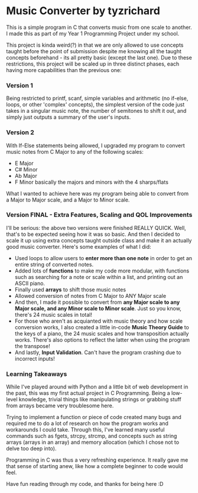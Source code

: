 # Music Converter by tyzrichard
This is a simple program in C that converts music from one scale to another. I made this as part of my Year 1 Programming Project under my school.

This project is kinda weird(?) in that we are only allowed to use concepts taught before the point of submission despite me knowing all the taught concepts beforehand - its all pretty basic (except the last one). Due to these restrictions, this project will be scaled up in three distinct phases, each having more capabilities than the previous one:

### Version 1
Being restricted to printf, scanf, simple variables and arithmetic (no if-else, loops, or other 'complex' concepts), the simplest version of the code just takes in a singular music note, the number of semitones to shift it out, and simply just outputs a summary of the user's inputs.

### Version 2
With If-Else statements being allowed, I upgraded my program to convert music notes from C Major to any of the following scales:
- E Major
- C# Minor
- Ab Major
- F Minor
basically the majors and minors with the 4 sharps/flats

What I wanted to achieve here was my program being able to convert from a Major to Major scale, and a Major to Minor scale.

### Version FINAL - Extra Features, Scaling and QOL Improvements
I'll be serious: the above two versions were finished REALLY QUICK. Well, that's to be expected seeing how it was so basic.
And then I decided to scale it up using extra concepts taught outside class and make it an actually good music converter. Here's some examples of what I did:
- Used loops to allow users to **enter more than one note** in order to get an entire string of converted notes.
- Added lots of **functions** to make my code more modular, with functions such as searching for a note or scale within a list, and printing out an ASCII piano.
- Finally used **arrays** to shift those music notes
- Allowed conversion of notes from C Major to ANY Major scale
- And then, I made it possible to convert from **any Major scale to any Major scale, and any Minor scale to Minor scale**. Just so you know, there's 24 music scales in total!
- For those who aren't as acquianted with music theory and how scale conversion works, I also created a little in-code **Music Theory Guide** to the keys of a piano, the 24 music scales and how transposition actually works. There's also options to reflect the latter when using the program the transpose!
- And lastly, **Input Validation**. Can't have the program crashing due to incorrect inputs!

### Learning Takeaways
While I've played around with Python and a little bit of web development in the past, this was my first actual project in C Programming. Being a low-level knowledge, trivial things like manipulating strings or grabbing stuff from arrays became very troublesome here.

Trying to implement a function or piece of code created many bugs and required me to do a lot of research on how the program works and workarounds I could take. Through this, I've learned many useful commands such as fgets, strcpy, strcmp, and concepts such as string arrays (arrays in an array) and memory allocation (which I chose not to delve too deep into).

Programming in C was thus a very refreshing experience. It really gave me that sense of starting anew, like how a complete beginner to code would feel. 

Have fun reading through my code, and thanks for being here :D